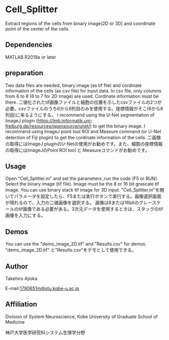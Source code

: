 # Cell_Splitter
Extract regions of the cells from binary image(2D or 3D) and coordinate point of the center of the cells

## Dependencies
MATLAB R2019a  or later


## preparation
Two data files are needed, binary image (as tif file) and cordinate information of the cells (as csv file) for input data.
In csv file, only columns from 6 to 8 (6 to 7 for 2D image) are used. Cordinate information must be there.
二値化されたtif画像ファイルと細胞の位置を示したcsvファイルの2つが必要。csvファイルのうち6から8列目のみを使用する。座標情報がそこ(6から8列目)に来るようにする。
I recommend using the U-Net segmentation of ImageJ plugin (https://lmb.informatik.uni-freiburg.de/resources/opensource/unet/) to get the binary image. 
I recommend using ImageJ point tool ROI and Measure command (or U-Net detection of Fiji plugin) to get the cordinate information of the cells.
二画像の取得にはImageJ pluginのU-Netの使用がお勧めです。また、細胞の座標情報の取得にはImageJのPoint ROI tool と Measureコマンドがお勧めです。


## Usage
Open "Cell_Splitter.m" and set the parameters ,run the code (F5 or RUN). Select the binary image (tif file).
Image must be the 8 or 16 bit grascale tif image. You can use binary stack tif image for 3D input.
"Cell_Splitter.m"を開いてパラメータを設定したら、F5または実行ボタンで実行する。画像選択画面が現れるので、入力の二値画像を選択する。
画像は8または16bitのグレースケールのtif画像である必要がある。3次元データを使用するときは、スタックのtif画像を入力にする。


## Demos
You can use the "demo_image_2D.tif" and "Results.csv" for demos.
"demo_image_2D.tif" と"Results.csv"をデモとして使用できる。


## Author
Takehiro Ajioka 

E-mail:1790651m@stu.kobe-u.ac.jp


## Affiliation

Division of System Neuroscience, Kobe University of Graduate School of Medicine

神戸大学医学研究科システム生理学分野
